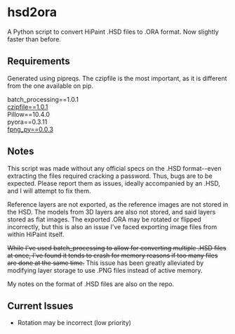 # hsd2ora
A Python script to convert HiPaint .HSD files to .ORA format. Now slightly faster than before.

## Requirements
Generated using pipreqs. The czipfile is the most important, as it is different from the one available on pip.

batch_processing==1.0.1 <br />
[czipfile==1.0.1](https://github.com/ziyuang/czipfile) <br />
Pillow==10.4.0 <br />
pyora==0.3.11 <br />
[fpng_py==0.0.3](https://github.com/K0lb3/fpng_py)

## Notes
This script was made without any official specs on the .HSD format--even extracting the files required cracking a password. Thus, bugs are to be expected. Please report them as issues, ideally accompanied by an .HSD, and I will attempt to fix them.

Reference layers are not exported, as the reference images are not stored in the HSD. The models from 3D layers are also not stored, and said layers stored as flat images. The exported .ORA may be rotated or flipped incorrectly, but this is also an issue I've faced exporting image files from within HiPaint itself.

~~While I've used batch_processing to allow for converting multiple .HSD files at once, I've found it tends to crash for memory reasons if too many files are done at the same time.~~ This issue has been greatly alleviated by modifying layer storage to use .PNG files instead of active memory.

My notes on the format of .HSD files are also on the repo.

## Current Issues
- Rotation may be incorrect (low priority)
